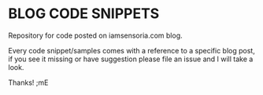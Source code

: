 # BLOG CODE SNIPPETS
Repository for code posted on iamsensoria.com blog.

Every code snippet/samples comes with a reference to a specific blog post, if you see it missing or have suggestion please file an issue and I will take a look.

Thanks!
;mE

